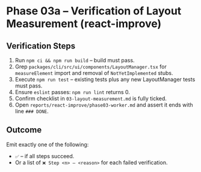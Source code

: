 # Phase 03a – Verification of Layout Measurement (react-improve)

## Verification Steps
1. Run `npm ci && npm run build` – build must pass.
2. Grep `packages/cli/src/ui/components/LayoutManager.tsx` for `measureElement` import and removal of `NotYetImplemented` stubs.
3. Execute `npm run test` – existing tests plus any new LayoutManager tests must pass.
4. Ensure `eslint` passes: `npm run lint` returns 0.
5. Confirm checklist in `03-layout-measurement.md` is fully ticked.
6. Open `reports/react-improve/phase03-worker.md` and assert it ends with line `### DONE`.

## Outcome
Emit exactly one of the following:
- `✅` – if all steps succeed.
- Or a list of `❌ Step <n> – <reason>` for each failed verification.
